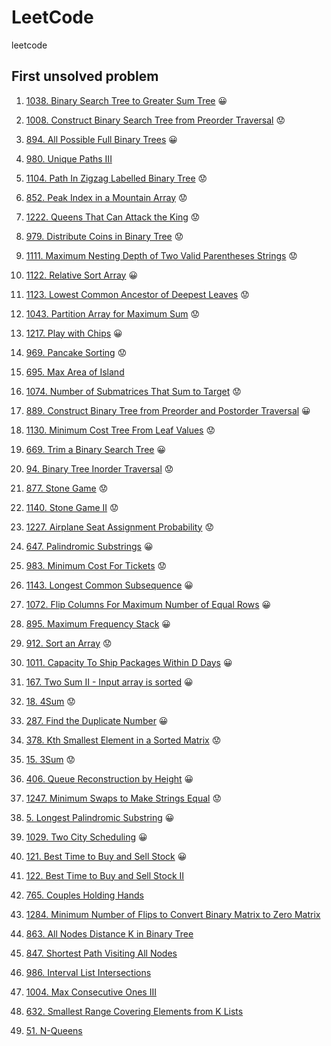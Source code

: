 # LeetCode

leetcode

## First unsolved problem

1. [1038. Binary Search Tree to Greater Sum Tree](https://leetcode.com/problems/binary-search-tree-to-greater-sum-tree/) 😀

2. [1008. Construct Binary Search Tree from Preorder Traversal](https://leetcode.com/problems/construct-binary-search-tree-from-preorder-traversal/) 😟

3. [894. All Possible Full Binary Trees](https://leetcode.com/problems/all-possible-full-binary-trees/) 😀

4. [980. Unique Paths III](https://leetcode.com/problems/unique-paths-iii/)

5. [1104. Path In Zigzag Labelled Binary Tree](https://leetcode.com/problems/path-in-zigzag-labelled-binary-tree/) 😟

6. [852. Peak Index in a Mountain Array](https://leetcode.com/problems/peak-index-in-a-mountain-array/) 😟

7. [1222. Queens That Can Attack the King](https://leetcode.com/problems/queens-that-can-attack-the-king/) 😟

8. [979. Distribute Coins in Binary Tree](https://leetcode.com/problems/distribute-coins-in-binary-tree/) 😟

9. [1111. Maximum Nesting Depth of Two Valid Parentheses Strings](https://leetcode.com/problems/maximum-nesting-depth-of-two-valid-parentheses-strings/) 😟

10. [1122. Relative Sort Array](https://leetcode.com/problems/relative-sort-array/) 😀

11. [1123. Lowest Common Ancestor of Deepest Leaves](https://leetcode.com/problems/lowest-common-ancestor-of-deepest-leaves/) 😟

12. [1043. Partition Array for Maximum Sum](https://leetcode.com/problems/partition-array-for-maximum-sum/) 😟

13. [1217. Play with Chips](https://leetcode.com/problems/play-with-chips/) 😀

14. [969. Pancake Sorting](https://leetcode.com/problems/pancake-sorting/) 😟

15. [695. Max Area of Island](https://leetcode.com/problems/max-area-of-island/)

16. [1074. Number of Submatrices That Sum to Target](https://leetcode.com/problems/number-of-submatrices-that-sum-to-target/) 😟

17. [889. Construct Binary Tree from Preorder and Postorder Traversal](https://leetcode.com/problems/construct-binary-tree-from-preorder-and-postorder-traversal/) 😀

18. [1130. Minimum Cost Tree From Leaf Values](https://leetcode.com/problems/minimum-cost-tree-from-leaf-values/) 😟

19. [669. Trim a Binary Search Tree](https://leetcode.com/problems/trim-a-binary-search-tree/) 😀

20. [94. Binary Tree Inorder Traversal](https://leetcode.com/problems/binary-tree-inorder-traversal/) 😟

21. [877. Stone Game](https://leetcode.com/problems/stone-game/) 😟

22. [1140. Stone Game II](https://leetcode.com/problems/stone-game-ii/) 😟

23. [1227. Airplane Seat Assignment Probability](https://leetcode.com/problems/airplane-seat-assignment-probability/) 😟

24. [647. Palindromic Substrings](https://leetcode.com/problems/palindromic-substrings/) 😀

25. [983. Minimum Cost For Tickets](https://leetcode.com/problems/minimum-cost-for-tickets/) 😟

26. [1143. Longest Common Subsequence](https://leetcode.com/problems/longest-common-subsequence/) 😀

27. [1072. Flip Columns For Maximum Number of Equal Rows](https://leetcode.com/problems/flip-columns-for-maximum-number-of-equal-rows/) 😀

28. [895. Maximum Frequency Stack](https://leetcode.com/problems/maximum-frequency-stack/) 😀

29. [912. Sort an Array](https://leetcode.com/problems/sort-an-array/) 😟

30. [1011. Capacity To Ship Packages Within D Days](https://leetcode.com/problems/capacity-to-ship-packages-within-d-days/) 😀

31. [167. Two Sum II - Input array is sorted](https://leetcode.com/problems/two-sum-ii-input-array-is-sorted/) 😀

32. [18. 4Sum](https://leetcode.com/problems/4sum/) 😟

33. [287. Find the Duplicate Number](https://leetcode.com/problems/find-the-duplicate-number/) 😀

34. [378. Kth Smallest Element in a Sorted Matrix](https://leetcode.com/problems/kth-smallest-element-in-a-sorted-matrix/) 😟

35. [15. 3Sum](https://leetcode.com/problems/3sum/) 😟

36. [406. Queue Reconstruction by Height](https://leetcode.com/problems/queue-reconstruction-by-height/) 😀

37. [1247. Minimum Swaps to Make Strings Equal](https://leetcode.com/problems/minimum-swaps-to-make-strings-equal/) 😟

38. [5. Longest Palindromic Substring](https://leetcode.com/problems/longest-palindromic-substring/) 😀

39. [1029. Two City Scheduling](https://leetcode.com/problems/two-city-scheduling/) 😀

40. [121. Best Time to Buy and Sell Stock](https://leetcode.com/problems/best-time-to-buy-and-sell-stock/) 😀

41. [122. Best Time to Buy and Sell Stock II](https://leetcode.com/problems/best-time-to-buy-and-sell-stock-ii/)

42. [765. Couples Holding Hands](https://leetcode.com/problems/couples-holding-hands/)

43. [1284. Minimum Number of Flips to Convert Binary Matrix to Zero Matrix](https://leetcode.com/problems/minimum-number-of-flips-to-convert-binary-matrix-to-zero-matrix/)

44. [863. All Nodes Distance K in Binary Tree](https://leetcode.com/problems/all-nodes-distance-k-in-binary-tree/)

45. [847. Shortest Path Visiting All Nodes](https://leetcode.com/problems/shortest-path-visiting-all-nodes/)

46. [986. Interval List Intersections](https://leetcode.com/problems/interval-list-intersections/)

47. [1004. Max Consecutive Ones III](https://leetcode.com/problems/max-consecutive-ones-iii/)

48. [632. Smallest Range Covering Elements from K Lists](https://leetcode.com/problems/smallest-range-covering-elements-from-k-lists/)

49. [51. N-Queens](https://leetcode.com/problems/n-queens/)

